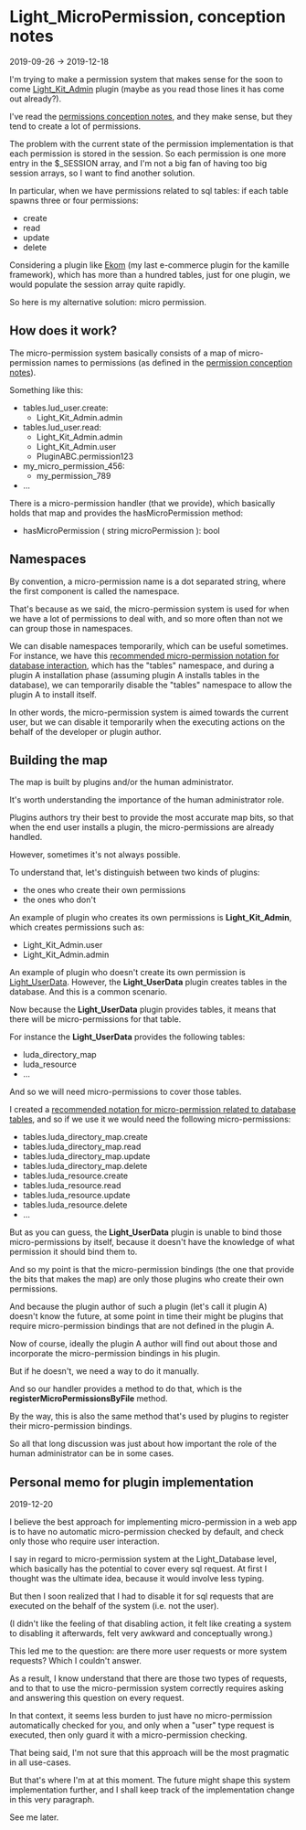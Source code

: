 Light_MicroPermission, conception notes
=================
2019-09-26 -> 2019-12-18



I'm trying to make a permission system that makes sense for the soon to come [Light_Kit_Admin](https://github.com/lingtalfi/Light_Kit_Admin) plugin (maybe as you read those lines it has come out already?).


I've read the [permissions conception notes](https://github.com/lingtalfi/Light_User/blob/master/doc/pages/permission-conception-notes.md),
and they make sense, but they tend to create a lot of permissions.

The problem with the current state of the permission implementation is that each permission is stored in the session.
So each permission is one more entry in the $_SESSION array, and I'm not a big fan of having too big session arrays, 
so I want to find another solution.

In particular, when we have permissions related to sql tables: if each table spawns three or four permissions:

- create 
- read
- update
- delete

Considering a plugin like [Ekom](https://github.com/KamilleModules/Ekom) (my last e-commerce plugin for the kamille framework),
which has more than a hundred tables, just for one plugin, we would populate the session array quite rapidly.


So here is my alternative solution: micro permission.





How does it work?
-------------------

The micro-permission system basically consists of a map of micro-permission names to permissions (as defined in the [permission conception notes](https://github.com/lingtalfi/Light_User/blob/master/doc/pages/permission-conception-notes.md)).

Something like this:

- tables.lud_user.create:
    - Light_Kit_Admin.admin
- tables.lud_user.read:
    - Light_Kit_Admin.admin
    - Light_Kit_Admin.user
    - PluginABC.permission123
- my_micro_permission_456:
    - my_permission_789
- ...


There is a micro-permission handler (that we provide), which basically holds that map and provides the hasMicroPermission method:


- hasMicroPermission ( string microPermission ): bool






Namespaces
---------------

By convention, a micro-permission name is a dot separated string, where the first component is called the namespace.

That's because as we said, the micro-permission system is used for when we have a lot of permissions to deal with, and
so more often than not we can group those in namespaces.


We can disable namespaces temporarily, which can be useful sometimes.
For instance, we have this [recommended micro-permission notation for database interaction](https://github.com/lingtalfi/Light_MicroPermission/blob/master/doc/pages/recommended-micropermission-notation.md#database-interaction), 
which has the "tables" namespace, and during a plugin A installation phase (assuming plugin A installs tables in the database),
we can temporarily disable the "tables" namespace to allow the plugin A to install itself.


In other words, the micro-permission system is aimed towards the current user, but we can disable it temporarily 
when the executing actions on the behalf of the developer or plugin author.  



Building the map
-----------

The map is built by plugins and/or the human administrator.

It's worth understanding the importance of the human administrator role.

Plugins authors try their best to provide the most accurate map bits, so that when the end user installs a plugin,
the micro-permissions are already handled.

However, sometimes it's not always possible.

To understand that, let's distinguish between two kinds of plugins:

- the ones who create their own permissions
- the ones who don't 


An example of plugin who creates its own permissions is **Light_Kit_Admin**, which creates permissions such as:

- Light_Kit_Admin.user
- Light_Kit_Admin.admin


An example of plugin who doesn't create its own permission is [Light_UserData](https://github.com/lingtalfi/Light_UserData).
However, the **Light_UserData** plugin creates tables in the database.
And this is a common scenario. 

Now because the **Light_UserData** plugin provides tables, it means that there will be micro-permissions for that table.

For instance the **Light_UserData** provides the following tables:

- luda_directory_map
- luda_resource
- ...

And so we will need micro-permissions to cover those tables.

I created a [recommended notation for micro-permission related to database tables](https://github.com/lingtalfi/Light_MicroPermission/blob/master/doc/pages/recommended-micropermission-notation.md#database-interaction),
and so if we use it we would need the following micro-permissions:

- tables.luda_directory_map.create 
- tables.luda_directory_map.read 
- tables.luda_directory_map.update 
- tables.luda_directory_map.delete
- tables.luda_resource.create 
- tables.luda_resource.read 
- tables.luda_resource.update 
- tables.luda_resource.delete
- ...


But as you can guess, the **Light_UserData** plugin is unable to bind those micro-permissions by itself, because it doesn't have
the knowledge of what permission it should bind them to. 

And so my point is that the micro-permission bindings (the one that provide the bits that makes the map) are only 
those plugins who create their own permissions.

And because the plugin author of such a plugin (let's call it plugin A) doesn't know the future, at some point in time their might be plugins
that require micro-permission bindings that are not defined in the plugin A.

Now of course, ideally the plugin A author will find out about those and incorporate the micro-permission bindings in his plugin.

But if he doesn't, we need a way to do it manually.

And so our handler provides a method to do that, which is the **registerMicroPermissionsByFile** method.

By the way, this is also the same method that's used by plugins to register their micro-permission bindings.

So all that long discussion was just about how important the role of the human administrator can be in some cases.  


Personal memo for plugin implementation
----------------
2019-12-20 

I believe the best approach for implementing micro-permission in a web app is to 
have no automatic micro-permission checked by default, and check only those who require user interaction.

I say in regard to micro-permission system at the Light_Database level, which basically has the potential
to cover every sql request. At first I thought was the ultimate idea, because it would involve less typing.

But then I soon realized that I had to disable it for sql requests that are executed on the behalf of the system (i.e. not the user).

(I didn't like the feeling of that disabling action, it felt like creating a system to disabling it afterwards, felt
very awkward and conceptually wrong.)


This led me to the question: are there more user requests or more system requests?
Which I couldn't answer. 

As a result, I know understand that there are those two types of requests, and to that to use the micro-permission system
correctly requires asking and answering this question on every request.

In that context, it seems less burden to just have no micro-permission automatically checked for you, and only when a "user" type request
is executed, then only guard it with a micro-permission checking.

That being said, I'm not sure that this approach will be the most pragmatic in all use-cases. 

But that's where I'm at at this moment. The future might shape this system implementation further, and I shall keep track of 
the implementation change in this very paragraph.

See me later.








 










